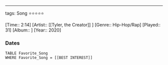 ---
tags: Song ⭐⭐⭐⭐⭐ 

[Time:: 2:14]
[Artist:: [[Tyler, the Creator]] ]
[Genre:: Hip-Hop/Rap]
[Played:: 31]
[Album:: ]
[Year:: 2020]
### Dates
````dataview
TABLE Favorite_Song
WHERE Favorite_Song = [[BEST INTEREST]]
````
